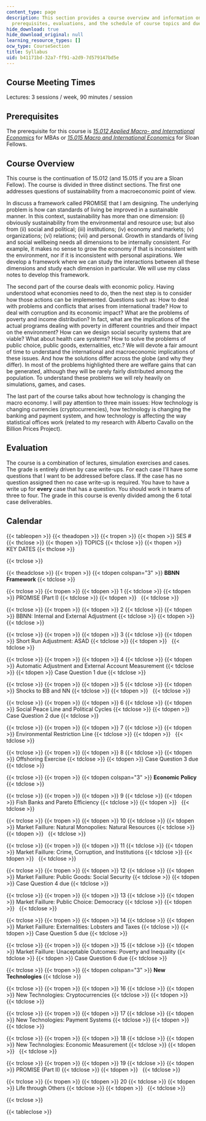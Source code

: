 ```yaml
---
content_type: page
description: This section provides a course overview and information on meeting times,
  prerequisites, evaluations, and the schedule of course topics and due dates.
hide_download: true
hide_download_original: null
learning_resource_types: []
ocw_type: CourseSection
title: Syllabus
uid: b41171bd-32a7-ff91-a2d9-7d579147bd5e
---
```


Course Meeting Times
--------------------

Lectures: 3 sessions / week, 90 minutes / session

Prerequisites
-------------

The prerequisite for this course is [_15.012 Applied Macro- and International Economics_](/courses/15-012-applied-macro-and-international-economics-spring-2011) for MBAs or [_15.015 Macro and International Economics_](/courses/15-015-macro-and-international-economics-fall-2011) for Sloan Fellows.

Course Overview
---------------

This course is the continuation of 15.012 (and 15.015 if you are a Sloan Fellow). The course is divided in three distinct sections. The first one addresses questions of sustainability from a macroeconomic point of view.

In discuss a framework called PROMISE that I am designing. The underlying problem is how can standards of living be improved in a sustainable manner. In this context, sustainability has more than one dimension: (i) obviously sustainability from the environmental and resource use; but also from (ii) social and political; (iii) institutions; (iv) economy and markets; (v) organizations; (vi) relations; (vii) and personal. Growth in standards of living and social wellbeing needs all dimensions to be internally consistent. For example, it makes no sense to grow the economy if that is inconsistent with the environment, nor if it is inconsistent with personal aspirations. We develop a framework where we can study the interactions between all these dimensions and study each dimension in particular. We will use my class notes to develop this framework.

The second part of the course deals with economic policy. Having understood what economies need to do, then the next step is to consider how those actions can be implemented. Questions such as: How to deal with problems and conflicts that arises from international trade? How to deal with corruption and its economic impact? What are the problems of poverty and income distribution? In fact, what are the implications of the actual programs dealing with poverty in different countries and their impact on the environment? How can we design social security systems that are viable? What about health care systems? How to solve the problems of public choice, public goods, externalities, etc.? We will devote a fair amount of time to understand the international and macroeconomic implications of these issues. And how the solutions differ across the globe (and why they differ). In most of the problems highlighted there are welfare gains that can be generated, although they will be rarely fairly distributed among the population. To understand these problems we will rely heavily on simulations, games, and cases.

The last part of the course talks about how technology is changing the macro economy. I will pay attention to three main issues: How technology is changing currencies (cryptocurrencies), how technology is changing the banking and payment system, and how technology is affecting the way statistical offices work (related to my research with Alberto Cavallo on the Billion Prices Project).

Evaluation
----------

The course is a combination of lectures, simulation exercises and cases. The grade is entirely driven by case write-ups. For each case I'll have some questions that I want to be addressed before class. If the case has no question assigned then no case write-up is required. You have to have a write up for **every** case that has a question. You should work in teams of three to four. The grade in this course is evenly divided among the 6 total case deliverables.

Calendar
--------

{{< tableopen >}}
{{< theadopen >}}
{{< tropen >}}
{{< thopen >}}
SES #
{{< thclose >}}
{{< thopen >}}
TOPICS
{{< thclose >}}
{{< thopen >}}
KEY DATES
{{< thclose >}}

{{< trclose >}}

{{< theadclose >}}
{{< tropen >}}
{{< tdopen colspan="3" >}}
**BBNN Framework**
{{< tdclose >}}

{{< trclose >}}
{{< tropen >}}
{{< tdopen >}}
1
{{< tdclose >}}
{{< tdopen >}}
PROMISE (Part I)
{{< tdclose >}}
{{< tdopen >}}
 
{{< tdclose >}}

{{< trclose >}}
{{< tropen >}}
{{< tdopen >}}
2
{{< tdclose >}}
{{< tdopen >}}
BBNN: Internal and External Adjustment
{{< tdclose >}}
{{< tdopen >}}
 
{{< tdclose >}}

{{< trclose >}}
{{< tropen >}}
{{< tdopen >}}
3
{{< tdclose >}}
{{< tdopen >}}
Short Run Adjustment: ASAD
{{< tdclose >}}
{{< tdopen >}}
 
{{< tdclose >}}

{{< trclose >}}
{{< tropen >}}
{{< tdopen >}}
4
{{< tdclose >}}
{{< tdopen >}}
Automatic Adjustment and External Account Measurement
{{< tdclose >}}
{{< tdopen >}}
Case Question 1 due
{{< tdclose >}}

{{< trclose >}}
{{< tropen >}}
{{< tdopen >}}
5
{{< tdclose >}}
{{< tdopen >}}
Shocks to BB and NN
{{< tdclose >}}
{{< tdopen >}}
 
{{< tdclose >}}

{{< trclose >}}
{{< tropen >}}
{{< tdopen >}}
6
{{< tdclose >}}
{{< tdopen >}}
Social Peace Line and Political Cycles
{{< tdclose >}}
{{< tdopen >}}
Case Question 2 due
{{< tdclose >}}

{{< trclose >}}
{{< tropen >}}
{{< tdopen >}}
7
{{< tdclose >}}
{{< tdopen >}}
Environmental Restriction Line
{{< tdclose >}}
{{< tdopen >}}
 
{{< tdclose >}}

{{< trclose >}}
{{< tropen >}}
{{< tdopen >}}
8
{{< tdclose >}}
{{< tdopen >}}
Offshoring Exercise
{{< tdclose >}}
{{< tdopen >}}
Case Question 3 due
{{< tdclose >}}

{{< trclose >}}
{{< tropen >}}
{{< tdopen colspan="3" >}}
**Economic Policy**
{{< tdclose >}}

{{< trclose >}}
{{< tropen >}}
{{< tdopen >}}
9
{{< tdclose >}}
{{< tdopen >}}
Fish Banks and Pareto Efficiency
{{< tdclose >}}
{{< tdopen >}}
 
{{< tdclose >}}

{{< trclose >}}
{{< tropen >}}
{{< tdopen >}}
10
{{< tdclose >}}
{{< tdopen >}}
Market Faillure: Natural Monopolies: Natural Resources
{{< tdclose >}}
{{< tdopen >}}
 
{{< tdclose >}}

{{< trclose >}}
{{< tropen >}}
{{< tdopen >}}
11
{{< tdclose >}}
{{< tdopen >}}
Market Faillure: Crime, Corruption, and Institutions
{{< tdclose >}}
{{< tdopen >}}
 
{{< tdclose >}}

{{< trclose >}}
{{< tropen >}}
{{< tdopen >}}
12
{{< tdclose >}}
{{< tdopen >}}
Market Faillure: Public Goods: Social Security
{{< tdclose >}}
{{< tdopen >}}
Case Question 4 due
{{< tdclose >}}

{{< trclose >}}
{{< tropen >}}
{{< tdopen >}}
13
{{< tdclose >}}
{{< tdopen >}}
Market Faillure: Public Choice: Democracy
{{< tdclose >}}
{{< tdopen >}}
 
{{< tdclose >}}

{{< trclose >}}
{{< tropen >}}
{{< tdopen >}}
14
{{< tdclose >}}
{{< tdopen >}}
Market Faillure: Externalities: Lobsters and Taxes
{{< tdclose >}}
{{< tdopen >}}
Case Question 5 due
{{< tdclose >}}

{{< trclose >}}
{{< tropen >}}
{{< tdopen >}}
15
{{< tdclose >}}
{{< tdopen >}}
Market Faillure: Unaceptable Outcomes: Poverty and Inequality
{{< tdclose >}}
{{< tdopen >}}
Case Question 6 due
{{< tdclose >}}

{{< trclose >}}
{{< tropen >}}
{{< tdopen colspan="3" >}}
**New Technologies**
{{< tdclose >}}

{{< trclose >}}
{{< tropen >}}
{{< tdopen >}}
16
{{< tdclose >}}
{{< tdopen >}}
New Technologies: Cryptocurrencies
{{< tdclose >}}
{{< tdopen >}}
 
{{< tdclose >}}

{{< trclose >}}
{{< tropen >}}
{{< tdopen >}}
17
{{< tdclose >}}
{{< tdopen >}}
New Technologies: Payment Systems
{{< tdclose >}}
{{< tdopen >}}
 
{{< tdclose >}}

{{< trclose >}}
{{< tropen >}}
{{< tdopen >}}
18
{{< tdclose >}}
{{< tdopen >}}
New Technologies: Economic Measurement
{{< tdclose >}}
{{< tdopen >}}
 
{{< tdclose >}}

{{< trclose >}}
{{< tropen >}}
{{< tdopen >}}
19
{{< tdclose >}}
{{< tdopen >}}
PROMISE (Part II)
{{< tdclose >}}
{{< tdopen >}}
 
{{< tdclose >}}

{{< trclose >}}
{{< tropen >}}
{{< tdopen >}}
20
{{< tdclose >}}
{{< tdopen >}}
Life through Others
{{< tdclose >}}
{{< tdopen >}}
 
{{< tdclose >}}

{{< trclose >}}

{{< tableclose >}}